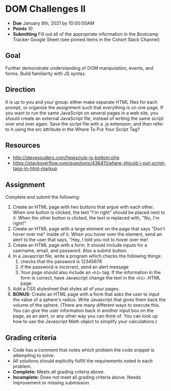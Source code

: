 # DOM Challenges II

- **Due** January 8th, 2021 by 10:00:00AM
- **Points** 10
- **Submitting** Fill out all of the appropriate information in the Bootcamp Tracker Google Sheet (see pinned items in the Cohort Slack Channel)

## Goal

Further demonstrate understanding of DOM manipulation, events, and forms. Build familiarity with JS syntax.

## Direction

It is up to you and your group: either make separate HTML files for each prompt, or organize the assignment such that everything is on one page. If you want to run the same JavaScript on several pages in a web site, you should create an external JavaScript file, instead of writing the same script over and over again. Save the script file with a .js extension, and then refer to it using the src attribute in the <script> tag.
Example: <script src="myscripts.js"></script>
Where To Put Your Script Tag?

## Resources

- http://stevesouders.com/hpws/rule-js-bottom.php
- https://stackoverflow.com/questions/436411/where-should-i-put-script-tags-in-html-markup

## Assignment

Complete and submit the following:

1. Create an HTML page with two buttons that argue with each other. When one button is clicked, the text "I'm right" should be placed next to it. When the other button is clicked, the text is replaced with, "No, I'm right!"
2. Create an HTML page with a large element on the page that says "Don't hover over me" inside of it. When you hover over the element, send an alert to the user that says, "Hey, I told you not to hover over me!
3. Create an HTML page with a form. It should include inputs for a username, email, and password. Also a submit button.
4. In a Javascript file, write a program which checks the following things:
   1. checks that the password is 12345678
   2. if the password is incorrect, send an alert message
   3. Your page should also include an `<h1>` tag. If the information in the form is correct, have Javascript change the text in the `<h1>` .HTML page.
5. Add a CSS stylesheet that styles all of your pages.
6. **BONUS:** Create an HTML page with a form that asks the user to input the value of a sphere's radius. Write Javascript that gives them back the volume of the sphere. (There are many different ways to execute this. You can give the user information back in another input box on the page, as an alert, or any other way you can think of. You can look up how to use the Javascript Math object to simplify your calculations.)

## Grading criteria

- Code has a comment that notes which problem the code snippet is attempting to solve.
- All solutions should explicitly fulfill the requirements noted in each problem.
- **Complete:** Meets all grading criteria above.
- **Incomplete:** Does not meet all grading criteria above. Needs improvement or missing submission.
